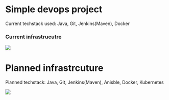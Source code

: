 # Simple devops project

Current techstack used: Java, Git, Jenkins(Maven), Docker

### Current infrastrucutre

<img src="https://github-tstendara.s3.us-east-2.amazonaws.com/Screen+Shot+2021-01-13+at+11.26.09+AM.png">


# Planned infrastrcuture 

Planned techstack: Java, Git, Jenkins(Maven), Anisble, Docker, Kubernetes

<img src="https://github-tstendara.s3.us-east-2.amazonaws.com/Continuous+build.png"></img>
